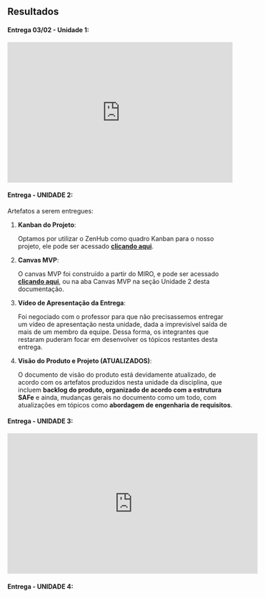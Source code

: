 ## Resultados
#### Entrega 03/02 - Unidade 1:

<iframe width="100%" height="315" src="https://www.youtube.com/embed/pl4H0MZbifA" title="YouTube video player" frameborder="0" allow="accelerometer; autoplay; clipboard-write; encrypted-media; gyroscope; picture-in-picture" allowfullscreen></iframe>


#### Entrega - UNIDADE 2:

Artefatos a serem entregues:

1. **Kanban do Projeto**:

    Optamos por utilizar o ZenHub como quadro Kanban para o nosso projeto, ele pode ser acessado <a href="https://github.com/FGAUnB-REQ-GM/2021.2-DaTerra#workspaces/produto-6214e609e5734f00196404e2/board">**clicando aqui**</a>.

2. **Canvas MVP**:

    O canvas MVP foi construído a partir do MIRO, e pode ser acessado <a href="https://fgaunb-req-gm.github.io/2021.2-DaTerra/canvasmvp/">**clicando aqui**</a>, ou na aba Canvas MVP na seção Unidade 2 desta documentação.

3. **Vídeo de Apresentação da Entrega**:

    Foi negociado com o professor para que não precisassemos entregar um vídeo de apresentação nesta unidade, dada a imprevisível saída de mais de um membro da equipe. Dessa forma, os integrantes que restaram puderam focar em desenvolver os tópicos restantes desta entrega.

4. **Visão do Produto e Projeto (ATUALIZADOS)**:

    O documento de visão do produto está devidamente atualizado, de acordo com os artefatos produzidos nesta unidade da disciplina, que incluem **backlog do produto, organizado de acordo com a estrutura SAFe** e ainda, mudanças gerais no documento como um todo, com atualizações em tópicos como **abordagem de engenharia de requisitos**.

#### Entrega - UNIDADE 3:

<iframe width="560" height="315" src="https://www.youtube.com/embed/2b4Zdng5daE" title="YouTube video player" frameborder="0" allow="accelerometer; autoplay; clipboard-write; encrypted-media; gyroscope; picture-in-picture" allowfullscreen></iframe>

#### Entrega - UNIDADE 4:
